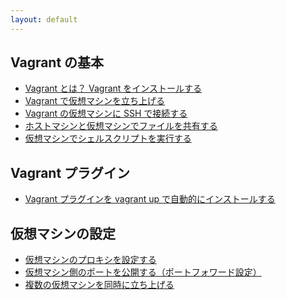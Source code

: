 ```yaml
---
layout: default
---
```


Vagrant の基本
----
* [Vagrant とは？ Vagrant をインストールする](what-is-vagrant.html)
* [Vagrant で仮想マシンを立ち上げる](up-and-running.html)
* [Vagrant の仮想マシンに SSH で接続する](ssh.html)
* [ホストマシンと仮想マシンでファイルを共有する](share-files.html)
* [仮想マシンでシェルスクリプトを実行する](shell-script.html)

Vagrant プラグイン
----
* [Vagrant プラグインを vagrant up で自動的にインストールする](install-plugin.html)

仮想マシンの設定
----
* [仮想マシンのプロキシを設定する](proxy.html)
* [仮想マシン側のポートを公開する（ポートフォワード設定）](port-forward.html)
* [複数の仮想マシンを同時に立ち上げる](multiple-machines.html)

